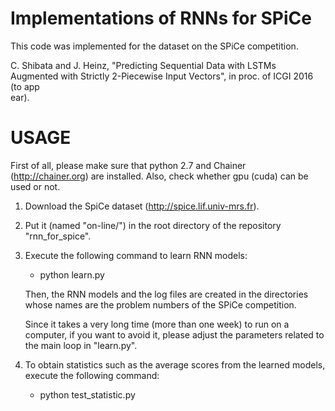 # Implementations of RNNs for SPiCe

This code was implemented for the dataset on the SPiCe competition.

C. Shibata and J. Heinz, "Predicting Sequential Data with LSTMs Augmented with Strictly 2-Piecewise Input Vectors", in proc. of ICGI 2016 (to app\
ear).


# USAGE
First of all, please make sure that python 2.7 and Chainer (http://chainer.org) are installed.
Also, check whether gpu (cuda) can be used or not.

1. Download the SpiCe dataset (http://spice.lif.univ-mrs.fr).
2. Put it (named "on-line/") in the root directory of the repository "rnn_for_spice".
3. Execute the following command to learn RNN models:
   - python learn.py
    
   Then, the RNN models and the log files are created in the directories whose names are the problem numbers of the SPiCe competition.
   
   Since it takes a very long time (more than one week) to run on a computer, if you want to avoid it, please adjust the parameters related to the main loop in "learn.py".

4. To obtain statistics such as the average scores from the learned models, execute the following command:
   - python test_statistic.py
